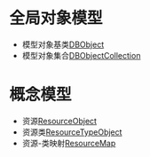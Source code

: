 # 全局对象模型
* 模型对象基类[DBObject](https://github.com/shuiping150/APS/blob/master/Model/DBObject.cs)
* 模型对象集合[DBObjectCollection](https://github.com/shuiping150/APS/blob/master/Model/DBObjectCollection.cs)

# 概念模型
* 资源[ResourceObject](https://github.com/shuiping150/APS/blob/master/Model/ResourceObject.cs)
* 资源类[ResourceTypeObject](https://github.com/shuiping150/APS/blob/master/Model/ResourceTypeObject.cs)
* 资源-类映射[ResourceMap](https://github.com/shuiping150/APS/blob/master/Model/ResourceMap.cs)
